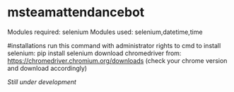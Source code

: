 # msteamattendancebot

Modules required: selenium
Modules used: selenium,datetime,time

#installations
run this command with administrator rights to cmd to install selenium: pip install selenium
download chromedriver from: https://chromedriver.chromium.org/downloads (check your chrome version and download accordingly)

*Still under development*

